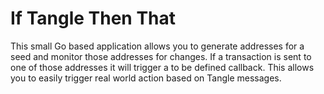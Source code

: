 # If Tangle Then That

This small Go based application allows you to generate addresses for a 
seed and monitor those addresses for changes. If a transaction is sent to
one of those addresses it will trigger a to be defined callback. This 
allows you to easily trigger real world action based on Tangle messages.


